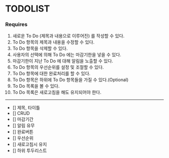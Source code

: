 
# TODOLIST

### Requires

1. 새로운 To Do (제목과 내용으로 이루어진) 를 작성할 수 있다.
2. To Do 항목의 제목과 내용을 수정할 수 있다.
3. To Do 항목을 삭제할 수 있다.
4. 사용자의 선택에 의해 To Do 에는 마감기한을 넣을 수 있다.
5. 마감기한이 지난 To Do 에 대해 알림을 노출할 수 있다.
6. To Do 항목의 우선순위를 설정 및 조절할 수 있다.
7. To Do 항목에 대한 완료처리를 할 수 있다.
8. To Do 항목은 하위에 To Do 항목들을 가질 수 있다.(Optional)
9. To Do 목록을 볼 수 있다.
10. To Do 목록은 새로고침을 해도 유지되어야 한다.

---

- [] 제목, 타이틀
- [] CRUD
- [] 마감기간
- [] 알림 유무 
- [] 완료버튼
- [] 우선순위
- [] 새로고침시 유지
- [] 하위 투두리스트